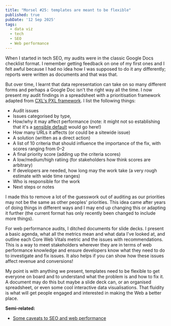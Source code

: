 ```yaml
---
title: "Morsel #25: templates are meant to be flexible"
published: true
pubDate: '12 Sep 2025'
tags:
  - data viz
  - tech
  - SEO
  - Web performance
---
```


When I started in tech SEO, my audits were in the classic Google Docs checklist format. I remember getting feedback on one of my first ones and I felt awful because I had no idea how I was supposed to do it any differently; reports were written as documents and that was that.

But over time, I learnt that data representation can take on so many different forms and perhaps a Google Doc isn't the right way all the time. I now present my audit findings in a spreadsheet with a prioritisation framework adapted from [CXL's PXL framework](https://cxl.com/blog/better-way-prioritize-ab-tests/). I list the following things:

* Audit issues
* Issues categorised by type,
* How/why it may affect performance (note: it might not so establishing that it's a [sensible default](https://www.thoughtworks.com/en-gb/insights/topic/sensible-defaults) would go here!)
* How many URLs it affects (or could be a sitewide issue)
* A solution (written as a direct action)
* A list of 10 criteria that should influence the importance of the fix, with scores ranging from 0–2
* A final priority score (adding up the criteria scores)
* A low/medium/high ratiing (for stakeholders how think scores are arbitrary)
* If developers are needed, how long may the work take (a very rough estimate with wide time ranges)
* Who is responsible for the work
* Next steps or notes

I made this to remove a lot of the guesswork out of auditing as our priorities may not be the same as other peoples' priorities. This idea came after years of doing things in different ways and I may end up changing this or adapting it further (the current format has only recently been changed to include more things).

For web performance audits, I ditched documents for slide decks. I present a basic agenda, what all the metrics mean and what data I've looked at, and outline each Core Web Vitals metric and the issues with recommendations. This is a way to meet stakeholders wherever they are in terms of web performance knowledge and ensure developers know what they need to do to investigate and fix issues. It also helps if you can show how these issues affect revenue and conversions!

My point is with anything we present, templates need to be flexible to get everyone on board and to understand what the problem is and how to fix it. A document may do this but maybe a slide deck can, or an organised spreadsheet, or even some cool interactive data visualisations. That fluidity is what will get people engaged and interested in making the Web a better place.

**Semi-related:**

* [Some caveats to SEO and web performance](/posts/some-caveats-to-seo-and-web-perf/)